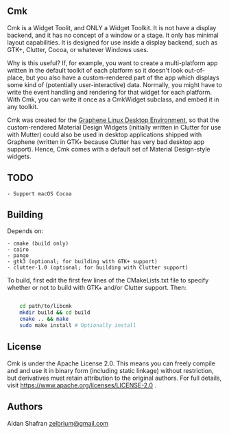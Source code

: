 Cmk
------

Cmk is a Widget Toolit, and ONLY a Widget Toolkit. It is not have a display
backend, and it has no concept of a window or a stage. It only has minimal
layout capabilities. It is designed for use inside a display backend, such
as GTK+, Clutter, Cocoa, or whatever Windows uses.

Why is this useful? If, for example, you want to create a multi-platform app
written in the default toolkit of each platform so it doesn't look out-of-
place, but you also have a custom-rendered part of the app which displays
some kind of (potentially user-interactive) data. Normally, you might have
to write the event handling and rendering for that widget for each platform.
With Cmk, you can write it once as a CmkWidget subclass, and embed it in any
toolkit.

Cmk was created for the [Graphene Linux Desktop Environment](https://github.com/VeltOs/graphene-desktop),
so that the custom-rendered Material Design Widgets (initially written in
Clutter for use with Mutter) could also be used in desktop applications
shipped with Graphene (written in GTK+ because Clutter has very bad desktop
app support). Hence, Cmk comes with a default set of Material Design-style
widgets.

TODO
-----

	- Support macOS Cocoa

Building
-----

Depends on:

	- cmake (build only)
	- cairo
	- pango
	- gtk3 (optional; for building with GTK+ support)
	- clutter-1.0 (optional; for building with Clutter support)

To build, first edit the first few lines of the CMakeLists.txt file to
specify whether or not to build with GTK+ and/or Clutter support. Then:

```bash

    cd path/to/libcmk
    mkdir build && cd build
    cmake .. && make
    sudo make install # Optionally install
```

License
-----

Cmk is under the Apache License 2.0. This means you can freely compile and
and use it in binary form (including static linkage) without restriction, but
derivatives must retain attribution to the original authors. For full details,
visit https://www.apache.org/licenses/LICENSE-2.0 .

Authors
-----

Aidan Shafran <zelbrium@gmail.com>

